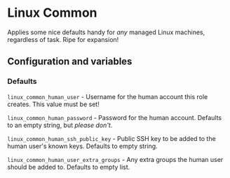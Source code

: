 # Linux Common

Applies some nice defaults handy for _any_ managed Linux machines, regardless of task. Ripe for expansion!

## Configuration and variables

### Defaults

`linux_common_human_user` - Username for the human account this role creates. This value must be set!

`linux_common_human_password` - Password for the human account. Defaults to an empty string, but _please don't_.

`linux_common_human_ssh_public_key` - Public SSH key to be added to the human user's known keys. Defaults to empty string.

`linux_common_human_user_extra_groups` - Any extra groups the human user should be added to. Defaults to empty list.
